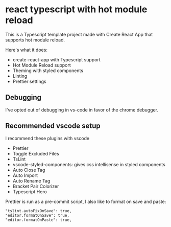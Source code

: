 # react typescript with hot module reload

This is a Typescript template project made with Create React App that supports hot module reload.

Here's what it does:

- create-react-app with Typescript support
- Hot Module Reload support
- Theming with styled components
- Linting
- Prettier settings

## Debugging

I've opted out of debugging in vs-code in favor of the chrome debugger.

## Recommended vscode setup

I recommend these plugins with vscode
- Prettier
- Toggle Excluded Files
- TsLint
- vscode-styled-components: gives css intellisense in styled components
- Auto Close Tag
- Auto Import
- Auto Rename Tag
- Bracket Pair Colorizer
- Typescript Hero

Prettier is run as a pre-commit script, I also like to format on save and paste:

```
"tslint.autoFixOnSave": true,
"editor.formatOnSave": true,
"editor.formatOnPaste": true,
``` 